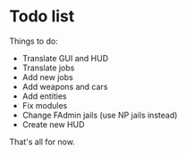 Todo list
=========

Things to do:

- Translate GUI and HUD
- Translate jobs
- Add new jobs
- Add weapons and cars
- Add entities
- Fix modules
- Change FAdmin jails (use NP jails instead)
- Create new HUD

That's all for now.
